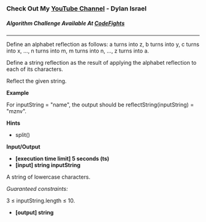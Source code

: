 ### Check Out My [YouTube Channel](https://www.YouTube.com/CodingTutorials360) - Dylan Israel

##### Algorithm Challenge Available At [CodeFights](https://codefights.com/arcade/code-arcade/lab-of-transformations/8nAgfjhDvKCpxwGWF)
---

Define an alphabet reflection as follows: a turns into z, b turns into y, c turns into x, ..., n turns into m, m turns into n, ..., z turns into a.

Define a string reflection as the result of applying the alphabet reflection to each of its characters.

Reflect the given string.

**Example**

For inputString = "name", the output should be
reflectString(inputString) = "mznv".

**Hints**
-   split()

**Input/Output**

- **[execution time limit] 5 seconds (ts)**
- **[input] string inputString**

A string of lowercase characters.

*Guaranteed constraints:*

3 ≤ inputString.length ≤ 10.

- **[output] string**